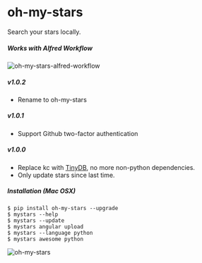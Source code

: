 # oh-my-stars

Search your stars locally.

##### Works with Alfred Workflow

![oh-my-stars-alfred-workflow](https://raw.github.com/wolfg1969/my-stars-pilot/master/oh-my-stars-alfred-workflow.png)

##### v1.0.2
- Rename to oh-my-stars

##### v1.0.1
- Support Github two-factor authentication 

##### v1.0.0

- Replace kc with [TinyDB](https://github.com/msiemens/tinydb), no more non-python dependencies.
- Only update stars since last time.

##### Installation (Mac OSX)
```
$ pip install oh-my-stars --upgrade
$ mystars --help
$ mystars --update
$ mystars angular upload
$ mystars --language python
$ mystars awesome python
``` 

![oh-my-stars](https://raw.github.com/wolfg1969/my-stars-pilot/master/oh-my-stars.png)

